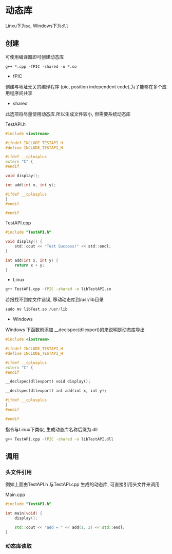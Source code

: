<!--
 * @Description: 
 * @Version: 1.0
 * @Author: dalao
 * @Email: dalao_li@163.com
 * @Date: 2023-02-28 22:32:19
 * @LastEditors: daLao
 * @LastEditTime: 2023-04-17 16:02:52
-->

# 动态库

Linxu下为`so`, Windows下为`dll`

## 创建

可使用编译器即可创建动态库

```shell
g++ *.cpp -fPIC -shared -o *.so
```

- fPIC

创建与地址无关的编译程序 (pic, position independent code),为了能够在多个应用程序间共享

- shared

此选项将尽量使用动态库.所以生成文件较小, 但需要系统动态库

TestAPI.h

```c++
#include <iostream>

#ifndef INCLUDE_TESTAPI_H
#define INCLUDE_TESTAPI_H

#ifdef __cplusplus
extern "C" {
#endif

void display();

int add(int x, int y);

#ifdef __cplusplus
}
#endif

#endif
```

TestAPI.cpp

```c
#include "TestAPI.h"

void display() {
    std::cout << "Test Success!" << std::endl;
}

int add(int x, int y) {
    return x + y;
}
```

- Linux

```sh
g++ TestAPI.cpp -fPIC -shared -o libTestAPI.so
```

若报找不到库文件错误, 移动动态库到/usr/lib目录

```c
sudo mv libTest.so /usr/lib
```

- Windows

Windows 下函数前添加 \_\_declspec(dllexport)的来说明是动态库导出

```c++
#include <iostream>

#ifndef INCLUDE_TESTAPI_H
#define INCLUDE_TESTAPI_H

#ifdef __cplusplus
extern "C" {
#endif

__declspec(dllexport) void display();

__declspec(dllexport) int add(int x, int y);

#ifdef __cplusplus
}
#endif

#endif
```

指令与Linux下类似, 生成动态库名称后缀为.dll

```sh
g++ TestAPI.cpp -fPIC -shared -o libTestAPI.dll
```

## 调用

### 头文件引用

例如上面由TestAPI.h 与TestAPI.cpp 生成的动态库, 可直接引用头文件来调用

Main.cpp

```c++
#include "TestAPI.h"

int main(void) {
    display();

    std::cout << "add = " << add(1, 2) << std::endl;
}
```

### 动态库读取
